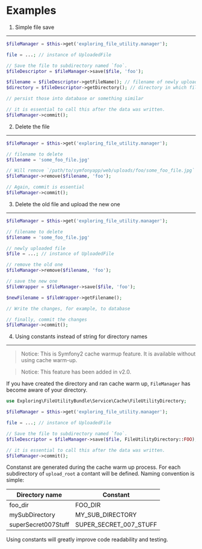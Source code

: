 Examples
===

1. Simple file save
---

```php
$fileManager = $this->get('exploring_file_utility.manager');

file = ...; // instance of UploadedFile

// Save the file to subdirectory named `foo`.
$fileDescriptor = $fileManager->save($file, 'foo');

$filename = $fileDescriptor->getFileName(); // filename of newly uploaded file
$directory = $fileDescriptor->getDirectory(); // directory in which file was uploaded, in this case "foo"

// persist those into database or something similar

// it is essential to call this after the data was written.
$fileManager->commit();
```

2. Delete the file
---

```php
$fileManager = $this->get('exploring_file_utility.manager');

// filename to delete
$filename = 'some_foo_file.jpg'

// Will remove `/path/to/symfonyapp/web/uploads/foo/some_foo_file.jpg`
$fileManager->remove($filename, 'foo');

// Again, commit is essential
$fileManager->commit();
```

3. Delete the old file and upload the new one
---

```php
$fileManager = $this->get('exploring_file_utility.manager');

// filename to delete
$filename = 'some_foo_file.jpg'

// newly uploaded file
$file = ...; // instance of UploadedFile

// remove the old one
$fileManager->remove($filename, 'foo');

// save the new one
$fileWrapper = $fileManager->save($file, 'foo');

$newFilename = $fileWrapper->getFilename();

// Write the changes, for example, to database

// finally, commit the changes
$fileManager->commit();
```

4. Using constants instead of string for directory names
---

> Notice: This is Symfony2 cache warmup feature. It is available without using cache warm-up.

> Notice: This feature has been added in v2.0.

If you have created the directory and ran cache warm up, `FileManager` has become aware of your directory.

```php
use Exploring\FileUtilityBundle\Service\Cache\FileUtilityDirectory;

$fileManager = $this->get('exploring_file_utility.manager');

file = ...; // instance of UploadedFile

// Save the file to subdirectory named `foo`.
$fileDescriptor = $fileManager->save($file, FileUtilityDirectory::FOO);

// it is essential to call this after the data was written.
$fileManager->commit();
```

Constanst are generated during the cache warm up process. For each subdirectory of `upload_root` a contant will be defined. Naming convention is simple:

| Directory name | Constant |
| ------------- |-------------|
| foo_dir | FOO_DIR |
| mySubDirectory | MY_SUB_DIRECTORY |
| superSecret007Stuff | SUPER_SECRET_007_STUFF |

Using constants will greatly improve code readability and testing.




